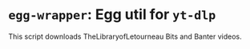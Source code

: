 # `egg-wrapper`: Egg util for `yt-dlp` 

This script downloads TheLibraryofLetourneau Bits and Banter videos.

